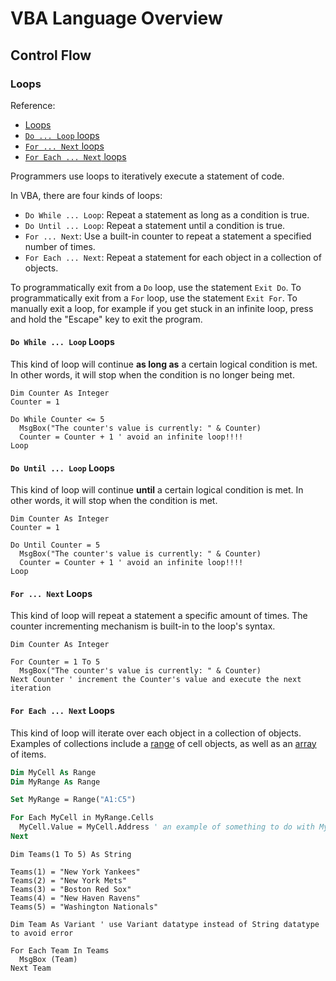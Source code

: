 # VBA Language Overview

## Control Flow

### Loops

Reference:

  + [Loops](https://msdn.microsoft.com/en-us/vba/language-reference-vba/articles/looping-through-code)
  + [`Do ... Loop` loops](https://msdn.microsoft.com/en-us/vba/language-reference-vba/articles/using-doloop-statements)
  + [`For ... Next` loops](https://msdn.microsoft.com/en-us/vba/language-reference-vba/articles/using-fornext-statements)
  + [`For Each ... Next` loops](https://msdn.microsoft.com/en-us/vba/language-reference-vba/articles/using-for-eachnext-statements)

Programmers use loops to iteratively execute a statement of code.

In VBA, there are four kinds of loops:

  + `Do While ... Loop`: Repeat a statement as long as a condition is true.
  + `Do Until ... Loop`: Repeat a statement until a condition is true.
  + `For ... Next`: Use a built-in counter to repeat a statement a specified number of times.
  + `For Each ... Next`: Repeat a statement for each object in a collection of objects.

To programmatically exit from a `Do` loop, use the statement `Exit Do`. To programmatically exit from a `For` loop, use the statement `Exit For`. To manually exit a loop, for example if you get stuck in an infinite loop, press and hold the "Escape" key to exit the program.

#### `Do While ... Loop` Loops

This kind of loop will continue **as long as** a certain logical condition is met. In other words, it will stop when the condition is no longer being met.

```vba
Dim Counter As Integer
Counter = 1

Do While Counter <= 5
  MsgBox("The counter's value is currently: " & Counter)
  Counter = Counter + 1 ' avoid an infinite loop!!!!
Loop
```

#### `Do Until ... Loop` Loops

This kind of loop will continue **until** a certain logical condition is met. In other words, it will stop when the condition is met.

```vba
Dim Counter As Integer
Counter = 1

Do Until Counter = 5
  MsgBox("The counter's value is currently: " & Counter)
  Counter = Counter + 1 ' avoid an infinite loop!!!!
Loop
```

#### `For ... Next` Loops

This kind of loop will repeat a statement a specific amount of times. The counter incrementing mechanism is built-in to the loop's syntax.

```vba
Dim Counter As Integer

For Counter = 1 To 5
  MsgBox("The counter's value is currently: " & Counter)
Next Counter ' increment the Counter's value and execute the next iteration
```

#### `For Each ... Next` Loops

This kind of loop will iterate over each object in a collection of objects. Examples of collections include a [range](/notes/visual-basic/excel-objects.md#the-range-object) of cell objects, as well as an [array](/notes/visual-basic/datatypes/arrays.md) of items.

```vb
Dim MyCell As Range
Dim MyRange As Range

Set MyRange = Range("A1:C5")

For Each MyCell in MyRange.Cells
  MyCell.Value = MyCell.Address ' an example of something to do with MyCell
Next
```

```vba
Dim Teams(1 To 5) As String

Teams(1) = "New York Yankees"
Teams(2) = "New York Mets"
Teams(3) = "Boston Red Sox"
Teams(4) = "New Haven Ravens"
Teams(5) = "Washington Nationals"

Dim Team As Variant ' use Variant datatype instead of String datatype to avoid error

For Each Team In Teams
  MsgBox (Team)
Next Team
```
